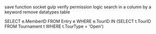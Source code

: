save function
socket
gulp
verify permission logic
search in a column by a keyword
remove datatypes table

SELECT e.MemberID
FROM Entry e
WHERE e.TourID IN
 (SELECT t.TourID
 FROM Tournament t
 WHERE t.TourType = 'Open')
